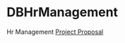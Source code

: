 # DBHrManagement
Hr Management
[Project Proposal](https://docs.google.com/document/d/1fuoUMl60-KVm-yIVfO4_GgGQKWO4_hE_vOUFD2FgrOY/edit?usp=sharing)
